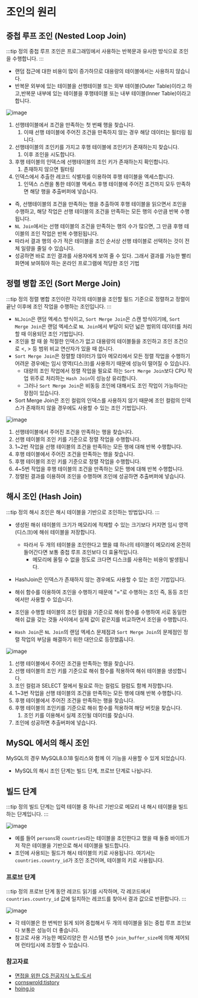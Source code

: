 # 조인의 원리

## 중첩 루프 조인 (Nested Loop Join)

:::tip 정의
중첩 루프 조인은 프로그래밍에서 사용하는 반복문과 유사한 방식으로 조인을 수행합니다.
:::

- 랜덤 접근에 대한 비용이 많이 증가하므로 대용량의 테이블에서는 사용하지 않습니다.
- 반복문 외부에 있는 테이블을 선행테이블 또는 외부 테이블(Outer Table)이라고 하고,반복문 내부에 있는 테이블을 후행테이블 또는 내부 테이블(Inner Table)이라고 합니다.

![image](https://user-images.githubusercontent.com/50647845/180338505-b9e9ca07-606c-4ab3-92c5-baeaaf1f137a.png)

1. 선행테이블에서 조건을 만족하는 첫 번째 행을 찾습니다. 
   1. 이때 선행 테이블에 주어진 조건을 만족하지 않는 경우 해당 데이터는 필터링 됩니다.
2. 선행테이블의 조인키를 가지고 후행 테이블에 조인키가 존재하는지 찾습니다.
   1. 이후 조인을 시도합니다.
3. 후행 테이블의 인덱스에 선행테이블의 조인 키가 존재하는지 확인합니다. 
   1. 존재하지 않으면 필터링
4. 인덱스에서 추출한 레코드 식별자를 이용하여 후행 테이블을 엑세스합니다.
   1. 인덱스 스캔을 통한 테이블 액세스 후행 테이블에 주어진 조건까지 모두 만족하면 해당 행을 추출버퍼에 넣습니다.

- 즉, 선행테이블의 조건을 만족하는 행을 추출하여 후행 테이블을 읽으면서 조인을 수행하고, 해당 작업은 선행 테이블의 조건을 만족하는 모든 행의 수만큼 반복 수행됩니다.
- `NL Join`에서는 선행 테이블의 조건을 만족하는 행의 수가 많으면, 그 만큼 후행 테이블의 조인 작업은 반복 수행된됩니다.
- 따라서 결과 행의 수가 적은 테이블을 조인 순서상 선행 테이블로 선택하는 것이 전체 일량을 줄일 수 있습니다.
- 성공하면 바로 조인 결과를 사용자에게 보여 줄 수 있다. 그래서 결과를 가능한 빨리 화면에 보여줘야 하는 온라인 프로그램에 적당한 조인 기법

## 정렬 병합 조인 (Sort Merge Join)

:::tip 정의
정렬 병합 조인이란 각각의 테이블을 조인할 필드 기준으로 정렬하고 정렬이 끝난 이후에 조인 작업을 수행하는 조인입니다.
:::

- `NLJoin`은 랜덤 엑세스 방식이고, `Sort Merge Join`은 스캔 방식이기에, `Sort Merge Join`은 랜덤 엑세스로 `NL Join`에서 부담이 되던 넓은 범위의 데이터를 처리할 때 이용되던 조인 기법입니다.
- 조인을 할 때 쓸 적절한 인덱스가 없고 대용량의 테이블들을 조인하고 조인 조건으로 <, > 등 범위 비교 연산자가 있을 때 씁니다.
- `Sort Merge Join`은 정렬할 데이터가 많아 메모리에서 모든 정렬 작업을 수행하기 어려운 경우에는 임시 영역(디스크)를 사용하기 때문에 성능이 떨어질 수 있습니다. 
  - 대량의 조인 작업에서 정렬 작업을 필요로 하는 `Sort Merge Join`보다 CPU 작업 위주로 처리하는 `Hash Join`이 성능상 유리합니다. 
  - 그러나 `Sort Merge Join`은 비동등 조인에 대해서도 조인 작업이 가능하다는 장점이 있습니다.
- Sort Merge Join은 조인 컬럼의 인덱스를 사용하지 않기 때문에 조인 컬럼의 인덱스가 존재하지 않을 경우에도 사용할 수 있는 조인 기법입니다.

![image](https://user-images.githubusercontent.com/50647845/180339790-00153920-7560-4ac5-b455-63d4d62a7f34.png)

1. 선행테이블에서 주어진 조건을 만족하는 행을 찾습니다.
2. 선행 테이블의 조인 키를 기준으로 정렬 작업을 수행합니다. 
3. 1~2번 작업을 선행 테이블의 조건을 만족하는 모든 행에 대해 반복 수행합니다.
4. 후행 테이블에서 주어진 조건을 만족하는 행을 찾습니다.
5. 후행 테이블의 조인 키를 기준으로 정렬 작업을 수행합니다. 
6. 4~5번 작업을 후행 테이블의 조건을 만족하는 모든 행에 대해 반복 수행합니다.
7. 정렬된 결과를 이용하여 조인을 수행하며 조인에 성공하면 추출버퍼에 넣습니다.

## 해시 조인 (Hash Join)

:::tip 정의
해시 조인은 해시 테이블을 기반으로 조인하는 방법입니다.
:::

- 생성된 해쉬 테이블의 크기가 메모리에 적재할 수 있는 크기보다 커지면 임시 영역(디스크)에 해쉬 테이블을 저장합니다.
  - 따라서 두 개의 테이블을 조인한다고 했을 떄 하나의 테이블이 메모리에 온전히 들어간다면 보통 중첩 루프 조인보다 더 효율적입니다.
    - 메모리에 올릴 수 없을 정도로 크다면 디스크를 사용하는 비용이 발생됩니다.
- HashJoin은 인덱스가 존재하지 않는 경우에도 사용할 수 있는 조인 기법입니다.
- 해쉬 함수를 이용하여 조인을 수행하기 때문에 "="로 수행하는 조인 즉, 동등 조인에서만 사용할 수 있습니다.

- 조인을 수행할 테이블의 조인 컬럼을 기준으로 해쉬 함수를 수행하여 서로 동일한 해쉬 값을 갖는 것들 사이에서 실제 값이 같은지를 비교하면서 조인을 수행합니다.
- `Hash Join`은 `NL Join`의 랜덤 엑세스 문제점과 `Sort Merge Join`의 문제점인 정렬 작업의 부담을 해결하기 위한 대안으로 등장했흡니다.

![image](https://user-images.githubusercontent.com/50647845/180341470-068103b3-83ec-41f8-b772-caad3c8167ca.png)

1. 선행 테이블에서 주어진 조건을 만족하는 행을 찾습니다.
2. 선행 테이블의 조인 키를 기준으로 해쉬 함수를 적용하여 해쉬 테이블을 생성합니다.
3. 조인 컬럼과 SELECT 절에서 필요로 하는 컬럼도 컬럼도 함께 저장합니다. 
4. 1~3번 작업을 선행 테이블의 조건을 만족하는 모든 행에 대해 반복 수행합니다.
5. 후행 테이블에서 주어진 조건을 만족하는 행을 찾습니다.
6. 후행 테이블의 조인키를 기준으로 해쉬 함수를 적용하여 해당 버킷을 찾습니다.
   1. 조인 키를 이용해서 실제 조인될 데이터를 찾습니다.
7. 조인에 성공하면 추출버퍼에 넣습니다.

## MySQL 에서의 해시 조인

MySQL의 경우 MySQL8.0.18 릴리스와 함께 이 기능을 사용할 수 있게 되었습니다.

- MySQL의 해시 조인 단계는 빌드 단계, 프로브 단계로 나뉩니다.

## 빌드 단계

:::tip 정의
빌드 단계는 입력 테이블 중 하나르 기반으로 메모리 내 해시 테이블을 빌드하는 단계입니다.
:::

![image](https://user-images.githubusercontent.com/50647845/180342788-afc825c4-cd4b-43d0-acfe-adeb09300d49.png)

- 예를 들어 `persons`와 `countries`라는 테이블을 조인한다고 했을 때 둘중 바이트가 저 작은 테이블을 기반으로 해서 테이블을 빌드합니다.
- 조인에 사용되는 필드가 해시 테이블의 키로 사용됩니다. 여기서는 `countries.country_id`가 조인 조건이며, 테이블의 키로 사용됩니다.

### 프로브 단계

:::tip 정의
프로브 단계 동안 레코드 읽기를 시작하며, 각 레코드에서 `countries.country_id` 값에 일치하는 레코드를 찾아서 결과 값으로 반환합니다.
:::

![image](https://user-images.githubusercontent.com/50647845/180342815-ffd8e2bf-9836-406c-80c3-f1a31f985567.png)

- 각 테이블은 한 번씩만 읽게 되어 중첩해서 두 개의 테이블을 읽는 중첩 루프 조인보다 보통은 성능이 더 좋습니다.
- 참고로 사용 가능한 메모리양은 한 시스템 변수 `join_buffer_size`에 의해 제어되며 런타임시에 조정할 수 있습니다.

### 참고자료

- [면접을 위한 CS 전공지식 노트:도서](https://www.aladin.co.kr/shop/wproduct.aspx?ItemId=292815727)
- [cornswrold:tistory](https://cornswrold.tistory.com/84)
- [hoing.io](https://hoing.io/archives/14457)
